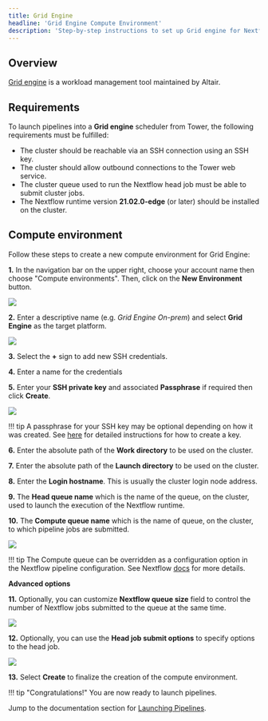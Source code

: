 ```yaml
---
title: Grid Engine
headline: 'Grid Engine Compute Environment'
description: 'Step-by-step instructions to set up Grid engine for Nextflow Tower.'
---
```

## Overview

[Grid engine](https://www.univa.com/products/univa-grid-engine.php) is a workload management tool maintained by Altair.

## Requirements

To launch pipelines into a **Grid engine** scheduler from Tower, the following requirements must be fulfilled:

* The cluster should be reachable via an SSH connection using an SSH key.
* The cluster should allow outbound connections to the Tower web service.
* The cluster queue used to run the Nextflow head job must be able to submit cluster jobs.
* The Nextflow runtime version **21.02.0-edge** (or later) should be installed on the cluster.


## Compute environment

Follow these steps to create a new compute environment for Grid Engine:

**1.** In the navigation bar on the upper right, choose your account name then choose "Compute environments". Then, click on the **New Environment** button.

![](/assets/images/2021/01/new_env.png)


**2.** Enter a descriptive name (e.g. *Grid Engine On-prem*) and select **Grid Engine** as the target platform.

![](/assets/images/2021/01/grid-engine_new_env.png)

**3.** Select the **+** sign to add new SSH credentials.

**4.** Enter a name for the credentials

**5.** Enter your **SSH private key** and associated **Passphrase** if required then click **Create**.

![](/assets/images/2021/01/grid-engine_tower_credentials.png)

!!! tip 
    A passphrase for your SSH key may be optional depending on how it was created. See [here](https://docs.github.com/en/free-pro-team@latest/github/authenticating-to-github/generating-a-new-ssh-key-and-adding-it-to-the-ssh-agent) for detailed instructions for how to create a key.

**6.** Enter the absolute path of the **Work directory** to be used on the cluster.

**7.** Enter the absolute path of the **Launch directory** to be used on the cluster.

**8.** Enter the **Login hostname**. This is usually the cluster login node address.

**9.** The **Head queue name** which is the name of the queue, on the cluster, used to launch the execution of the Nextflow runtime.

**10.** The **Compute queue name** which is the name of queue, on the cluster, to which pipeline jobs are submitted.

![](/assets/images/2021/01/grid-engine_tower_options.png)

!!! tip 
    The Compute queue can be overridden as a configuration option in the Nextflow pipeline configuration. See Nextflow [docs](https://www.nextflow.io/docs/latest/process.html#queue) for more details.

**Advanced options**

**11.** Optionally, you can customize **Nextflow queue size** field to control the number of Nextflow jobs submitted to the queue at the same time.

![](/assets/images/2021/03/grid_nextflow_queue_size.png)


**12.** Optionally, you can use the **Head job submit options** to  specify options to the head job.

![](/assets/images/2021/03/grid_head_job_options.png)

**13.** Select **Create** to finalize the creation of the compute environment.

!!! tip "Congratulations!" 
    You are now ready to launch pipelines.

Jump to the documentation section for [Launching Pipelines](/launch/overview/).

